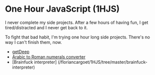 One Hour JavaScript (1HJS)
=========================
I never complete my side projects. After a few hours of having fun, I get tired/distracted and I never get back to it.

To fight that bad habit, I'm trying one hour long side projects. There's no way I can't finish them, now.

 - [getDeep](/floriancargoet/1HJS/tree/master/getDeep)
 - [Arabic to Roman numerals converter](/floriancargoet/1HJS/tree/master/Arabic2Roman)
 - [Brainfuck interpreter] (/floriancargoet/1HJS/tree/master/brainfuck-interpreter)
